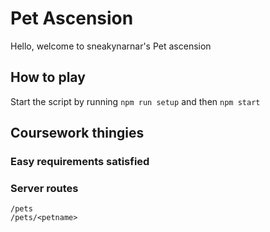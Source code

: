 
# Pet Ascension #

Hello, welcome to sneakynarnar's Pet ascension


## How to play ##

Start the script by running `npm run setup` and then `npm start`
## Coursework thingies ##

### Easy requirements satisfied ###





### Server routes ###
```
/pets
/pets/<petname>
```